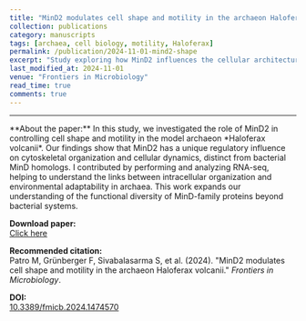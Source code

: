 ```yaml
---
title: "MinD2 modulates cell shape and motility in the archaeon Haloferax volcanii"
collection: publications
category: manuscripts
tags: [archaea, cell biology, motility, Haloferax]
permalink: /publication/2024-11-01-mind2-shape
excerpt: "Study exploring how MinD2 influences the cellular architecture and movement of the archaeon *Haloferax volcanii*."
last_modified_at: 2024-11-01
venue: "Frontiers in Microbiology"
read_time: true
comments: true
---
```


<hr />
**About the paper:**  
In this study, we investigated the role of MinD2 in controlling cell shape and motility in the model archaeon *Haloferax volcanii*.  
Our findings show that MinD2 has a unique regulatory influence on cytoskeletal organization and cellular dynamics, distinct from bacterial MinD homologs.  
I contributed by performing and analyzing RNA-seq, helping to understand the links between intracellular organization and environmental adaptability in archaea.  
This work expands our understanding of the functional diversity of MinD-family proteins beyond bacterial systems.

**Download paper:**  
[Click here](http://felixgrunberger.github.io/files/fmicb-15-1474570.pdf)

**Recommended citation:**  
Patro M, Grünberger F, Sivabalasarma S, et al. (2024). "MinD2 modulates cell shape and motility in the archaeon Haloferax volcanii." *Frontiers in Microbiology*.

**DOI:**  
[10.3389/fmicb.2024.1474570](https://doi.org/10.3389/fmicb.2024.1474570) 
